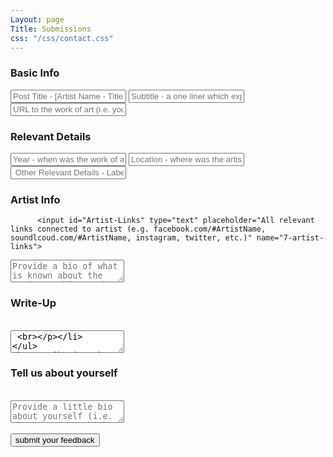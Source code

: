 ```yaml
---
Layout: page
Title: Submissions
css: "/css/contact.css"
---
```



<form id="form" class="topBefore" action="https://formspree.io/submissions@rwz.io"
      method="POST">	
  <h3>Basic Info</h3> 	 
  <input id="title" type="text" placeholder="Post Title - [Artist Name - Title of the Work of Art]" name="1-title">
  <input id="Link" type="text" placeholder="Subtitle - a one liner which explains what makes this audio-visual work of art interesting / cool / phenomenal" name="2-subtitle">
		  <input id="Link" type="text" placeholder="URL to the work of art (i.e. youtube.com/watch?v=#YoutubeVidID)" name="3-link">
  <h3>Relevant Details</h3> 	 
  <input id="Year" type="text" placeholder="Year - when was the work of art created / released" name="4-year">
  <input id="Location" type="text" placeholder="Location - where was the artist born / where are they based / where was the work of art recorded" name="5-location">
 <input id="Other" type="text" placeholder=" Other Relevant Details - Label / Producer / Director, etc" name="6-other-details">
  
  <h3>Artist Info</h3>
  	

		  <input id="Artist-Links" type="text" placeholder="All relevant links connected to artist (e.g. facebook.com/#ArtistName, soundlcoud.com/#ArtistName, instagram, twitter, etc.)" name="7-artist-links">
  <textarea id="message" type="text" placeholder="Provide a bio of what is known about the artist - this can be taken from Wikipedia. Please include URL links to sources that you've cited" name="8-artist-bio"></textarea>
<h3>Write-Up</h3> 	 
	<br>
	<textarea id="message" type="text" placeholder="This write-up should go in depth, it still should not be more than a paragraph or two. Feel free to talk about anything, including:

- The instrumentation, what is so great about the beat/tune

- the lyrics, what enlightening wisdom or wordplay is going on

- the visuals, what makes it beautiful or interesting" name="9-write-up"></textarea>
  <br>
<h3>Attribution</h3>  
  <br>
  <textarea id="message" type="text" placeholder="Provide attributions on what is known about the audio-visual work of art, and shout-out anyone who helped make it possible (for example: director, producer, label, etc)" name="10-attribution"></textarea>
  <br>
<h3> Tell us about yourself </h3>
  <br>
  <textarea id="message" type="text" placeholder="Provide a little bio about yourself (i.e. what you do / thinks you like) and any relevant links you would like us to share (e.g. your website, instagram, twitter, facebook, soundcloud, etc)" name="11-profile"></textarea>
  <br>
  <br>
  <input id="submit" type="submit" value="submit your feedback">
  
</form>

